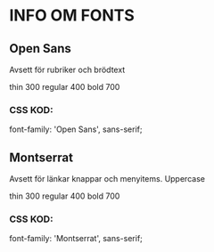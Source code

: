 
# INFO OM FONTS


<link rel="preconnect" href="https://fonts.googleapis.com">
<link rel="preconnect" href="https://fonts.gstatic.com" crossorigin>
<link href="https://fonts.googleapis.com/css2?family=Montserrat:wght@300;400;700&family=Open+Sans:wght@300;400;600&display=swap" rel="stylesheet">




## Open Sans
Avsett för rubriker och brödtext

thin 300
regular 400
bold 700

### CSS KOD:

font-family: 'Open Sans', sans-serif;



## Montserrat
Avsett för länkar knappar och menyitems.
Uppercase

thin 300
regular 400
bold 700

### CSS KOD:

font-family: 'Montserrat', sans-serif;





